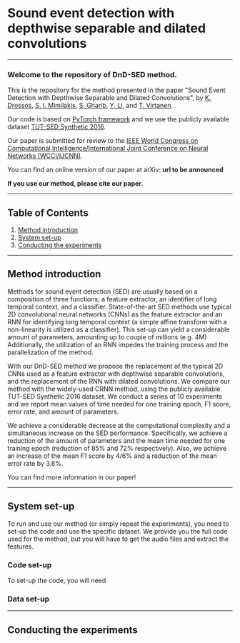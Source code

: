 # Sound event detection with depthwise separable and dilated convolutions

----

### Welcome to the repository of DnD-SED method. 

This is the repository for the method presented in the paper 
"Sound Event Detection with Depthwise Separable and Dilated Convolutions", by 
[K. Drossos](#https://tutcris.tut.fi/portal/en/persons/konstantinos-drosos(b1070370-5156-4280-b354-6291618bb965).html), 
[S. I. Mimilakis](#https://www.idmt.fraunhofer.de/en/institute/doctorands/mimilakis.html), 
[S. Gharib](#), 
[Y. Li](#), 
and [T. Virtanen](#https://tutcris.tut.fi/portal/en/persons/tuomas-virtanen(210e58bb-c224-40a9-bf6c-5b786297e841).html).

Our code is based on [PyTorch framework](#https://pytorch.org/) 
and we use the publicly available dataset 
[TUT-SED Synthetic 2016](#http://www.cs.tut.fi/sgn/arg/taslp2017-crnn-sed/tut-sed-synthetic-2016). 

Our paper is submitted for review to the [IEEE World Congress on Computational 
Intelligence/International Joint Conference on Neural Networks 
(WCCI/IJCNN)](#https://wcci2020.org/).  

You can find an online version of our paper at arXiv: __url to be announced__

**If you use our method, please cite our paper.**  

----

## Table of Contents
1. [Method introduction](#method-introduction)
2. [System set-up](#system-set-up)
3. [Conducting the experiments](#conducting-the-experiments)

----

## Method introduction

Methods for sound event detection (SED) are usually based on a composition
of three functions; a feature extractor, an identifier of long temporal context, and a
classifier. State-of-the-art SED methods use typical 2D convolutional neural networks (CNNs)
as the feature extractor and an RNN for identifying long temporal context (a simple 
affine transform with a non-linearity is utilized as a classifier). This set-up can 
yield a considerable amount of parameters, amounting up to couple of millions (e.g. 4M)
Additionally, the utilization of an RNN impedes the training process and the parallelization
of the method.  

With our DnD-SED method we propose the replacement of the typical 2D CNNs used as a 
feature extractor with depthwise separable convolutions, and the replacement of the
RNN with dilated convolutions. We compare our method with the widely-used CRNN method,
using the publicly available TUT-SED Synthetic 2016 dataset. We conduct a series of 
10 experiments and we report mean values of time needed for one training epoch, F1 score,
error rate, and amount of parameters.   

We achieve a considerable decrease at the computational complexity and a simultaneous
increase on the SED performance. Specifically, we achieve a reduction of the amount of 
parameters and the mean time needed for one training epoch (reduction of 85% and 72% 
respectively). Also, we achieve an increase of the mean F1 score by 4/6% and a reduction
of the mean error rate by 3.8%. 

You can find more information in our paper!

----

## System set-up

To run and use our method (or simply repeat the experiments), you need to set-up
the code and use the specific dataset. We provide you the full code used for the
method, but you will have to get the audio files and extract the features.   

### Code set-up

To set-up the code, you will need 

### Data set-up

----

## Conducting the experiments
